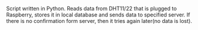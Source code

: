 Script written in Python. Reads data from DHT11/22 that is plugged to Raspberry, stores it in local database and sends data to specified server. 
If there is no confirmation form server, then it tries again later(no data is lost).
